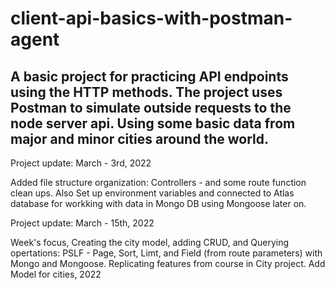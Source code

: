 # client-api-basics-with-postman-agent

## A basic project for practicing API endpoints using the HTTP methods. The project uses Postman to simulate outside requests to the node server api. Using some basic data from major and minor cities around the world.

Project update: March - 3rd, 2022

Added file structure organization: Controllers - and some
route function clean ups. Also Set up environment variables and connected to Atlas database for workking with data in Mongo DB using Mongoose later on.


Project update: March - 15th, 2022

Week's focus, Creating the city model, adding CRUD, and Querying opertations: PSLF - Page, Sort, Limt, and Field (from route parameters) with Mongo and Mongoose. Replicating features from course in City project. Add Model for cities, 2022

